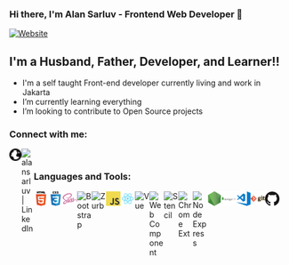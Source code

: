 ### Hi there, I'm Alan Sarluv - Frontend Web Developer  👋

[![Website](https://img.shields.io/website?label=ruslan.id&style=for-the-badge&url=https%3A%2F%ruslan.id)](https://ruslan.id)

## I'm a Husband, Father, Developer, and Learner!!

- I'm a self taught Front-end developer currently living and work in Jakarta
- I’m currently learning everything
- I’m looking to contribute to Open Source projects


### Connect with me:

[<img align="left" alt="ruslan.id" width="22px" src="https://raw.githubusercontent.com/iconic/open-iconic/master/svg/globe.svg" />][website]
[<img align="left" alt="alansarluv | LinkedIn" width="22px" src="https://cdn.jsdelivr.net/npm/simple-icons@v3/icons/linkedin.svg" />][linkedin]

<br />

### Languages and Tools:

<img align="left" alt="HTML5" width="26px" src="https://raw.githubusercontent.com/github/explore/80688e429a7d4ef2fca1e82350fe8e3517d3494d/topics/html/html.png" />
<img align="left" alt="CSS3" width="26px" src="https://raw.githubusercontent.com/github/explore/80688e429a7d4ef2fca1e82350fe8e3517d3494d/topics/css/css.png" />
<img align="left" alt="Sass" width="26px" src="https://raw.githubusercontent.com/github/explore/80688e429a7d4ef2fca1e82350fe8e3517d3494d/topics/sass/sass.png" />
<img align="left" alt="Bootstrap" width="26px" src="https://user-images.githubusercontent.com/10227159/97100731-22062e00-16c9-11eb-832f-1183dd310324.png" />
<img align="left" alt="Zurb" width="26px" src="https://user-images.githubusercontent.com/10227159/97100828-444c7b80-16ca-11eb-8c4b-f19f1d4bceb1.jpg" />


<img align="left" alt="JavaScript" width="26px" src="https://raw.githubusercontent.com/github/explore/80688e429a7d4ef2fca1e82350fe8e3517d3494d/topics/javascript/javascript.png" />
<img align="left" alt="React" width="26px" src="https://raw.githubusercontent.com/github/explore/80688e429a7d4ef2fca1e82350fe8e3517d3494d/topics/react/react.png" />
<img align="left" alt="Vue" width="26px" src="https://user-images.githubusercontent.com/10227159/97100688-b328d500-16c8-11eb-93af-a13a16a2e031.png" />
<img align="left" alt="Web Component" width="26px" src="https://user-images.githubusercontent.com/10227159/97100698-be7c0080-16c8-11eb-9447-f1ed31282d36.png" />
<img align="left" alt="Stencil" width="26px" src="https://user-images.githubusercontent.com/10227159/97100706-e703fa80-16c8-11eb-85f3-1c566d6170cf.png" />
<img align="left" alt="Chrome Ext" width="26px" src="https://user-images.githubusercontent.com/10227159/97100714-f5521680-16c8-11eb-8e1a-b14bd3f77f30.jpg" />

<img align="left" alt="Node Express" width="26px" src="https://user-images.githubusercontent.com/10227159/97100703-dc496580-16c8-11eb-91c6-1cdbc897a470.png" />
<img align="left" alt="Node.js" width="26px" src="https://raw.githubusercontent.com/github/explore/80688e429a7d4ef2fca1e82350fe8e3517d3494d/topics/nodejs/nodejs.png" />
<img align="left" alt="MongoDB" width="26px" src="https://raw.githubusercontent.com/github/explore/80688e429a7d4ef2fca1e82350fe8e3517d3494d/topics/mongodb/mongodb.png" />

<img align="left" alt="Visual Studio Code" width="26px" src="https://raw.githubusercontent.com/github/explore/80688e429a7d4ef2fca1e82350fe8e3517d3494d/topics/visual-studio-code/visual-studio-code.png" />
<img align="left" alt="Git" width="26px" src="https://raw.githubusercontent.com/github/explore/80688e429a7d4ef2fca1e82350fe8e3517d3494d/topics/git/git.png" />
<img align="left" alt="GitHub" width="26px" src="https://raw.githubusercontent.com/github/explore/78df643247d429f6cc873026c0622819ad797942/topics/github/github.png" />


[website]: https://ruslan.id
[linkedin]: https://linkedin.com/in/ruslansarluf

